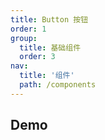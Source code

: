 ```yaml
---
title: Button 按钮
order: 1
group:
  title: 基础组件
  order: 3
nav:
  title: '组件'
  path: /components
---
```


## Demo

<code src="../../demo/Button/index.jsx"></code>

<API src="./index.tsx"></API>
